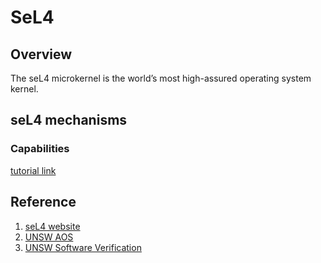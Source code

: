 # SeL4

## Overview

The seL4 microkernel is the world’s most high-assured operating system kernel. 

## seL4 mechanisms

### Capabilities

[tutorial link](https://docs.sel4.systems/Tutorials/capabilities.html)



## Reference

1. [seL4 website](https://sel4.systems/)
2. [UNSW AOS](https://www.cse.unsw.edu.au/~cs9242/18/lectures/)
3. [UNSW Software Verification](https://www.cse.unsw.edu.au/~cs4161/lect.html)